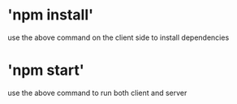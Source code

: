# 'npm install'

use the above command on the client side to install dependencies

# 'npm start'

use the above command to run both client and server
